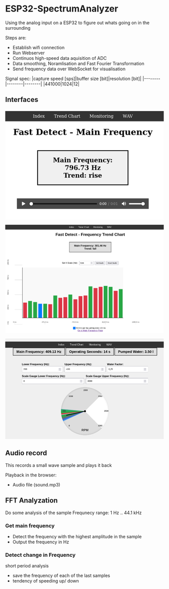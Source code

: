 # ESP32-SpectrumAnalyzer

Using the analog input on a ESP32 to figure out whats going on in the surrounding

Steps are:
* Establish wifi connection
* Run Webserver
* Continuos high-speed data aquisition of ADC
* Data smoothing, Noramlisation and Fast Fourier Transformation
* Send frequency data over WebSocket for visualisation

Signal spec:
|capture speed [sps]|buffer size [bit]|resolution [bit]|
|--------|--------|--------|
|441000|1024|12|  

## Interfaces

![Index with WAV Play&Download](pics/Bildschirmfoto_ESP32-Index.png)  

![Visualisation of History Trends](pics/Bildschirmfoto_ESP32-Trends.png)  

![Visualisation on a RPM meter](pics/Bildschirmfoto_ESP32-Monitor.png)  

## Audio record

This records a small wave sample and plays it back

Playback in the browser:
* Audio file (sound.mp3)

## FFT Analyzation

Do some analysis of the sample
Frequnecy range: 1 Hz .. 44.1 kHz

### Get main frequency

- Detect the frequency with the highest amplitude in the sample
- Output the frequency in Hz

### Detect change in Frequency
short period analysis

- save the frequency of each of the last samples
- tendency of speeding up/ down
